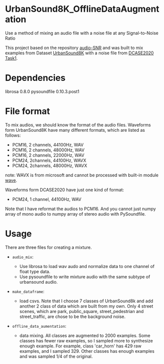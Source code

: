 # UrbanSound8K_OfflineDataAugmentation
Use a method of  mixing an audio file with a noise file at any Signal-to-Noise Ratio

This project based on the repository [audio-SNR](https://github.com/Sato-Kunihiko/audio-SNR) and was built to mix examples from Dataset [UrbanSound8K](https://urbansounddataset.weebly.com/urbansound8k.html) with a noise file from [DCASE2020 Task1](http://dcase.community/challenge2020/task-acoustic-scene-classification).

# Dependencies
librosa  0.8.0
pysoundfile  0.10.3.post1

# File format
To mix audios, we should know the format of the audio files. Waveforms form UrbanSound8K have many different formats, which are listed as follows:

- PCM16, 2 channels, 44100Hz, WAV
- PCM16, 2 channels, 48000Hz, WAV
- PCM16, 2 channels, 22000Hz, WAV
- PCM24, 2channels, 44100Hz, WAVX
- PCM24, 2channels, 48000Hz, WAVX

note: WAVX is from microsoft and cannot be processed with built-in module [wave](https://docs.python.org/3/library/wave.html).

 Waveforms form DCASE2020 have just one kind of format:
 
 - PCM24, 1 channel, 44100Hz, WAV
 
 Note that I have reformat the audios to PCM16. And you cannot just numpy array of mono audio to numpy array of stereo audio with PySoundfile.
 
 # Usage
 There are three files for creating a mixture.
 - `audio_mix`:
      - Use librosa to load wav audo and normalize data to one channel of float type data.
      - Use pysoundfile to write mixture audio with the same subtype of urbansound audio.
     
 - `make_dataframe`:
      - load csvs. Note that I choose 7 classes of UrbanSound8k and add another 2 class of data which are built from my own. Only 4 street scenes, which are park, public_square, street_pedestrian and street_traffic, are chose to be the background noise. 
     
 - `offline_data_aumentation`:
      - data mixing. All classes are augmented to 2000 examples. Some classes has fewer raw examples, so I sampled more to synthesize enough example. For example, class 'car_horn' has 429 raw examples, and I sampled 329. Other classes has enough examples and was sampled 1/4 of the original.
